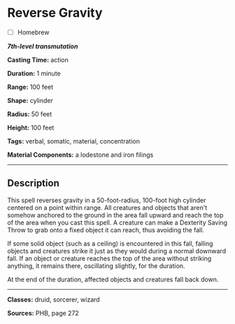 # Reverse Gravity

- [ ] Homebrew

***7th-level transmutation***

**Casting Time:** action

**Duration:** 1 minute

**Range:** 100 feet

**Shape:** cylinder

**Radius:** 50 feet

**Height:** 100 feet

**Tags:** verbal, somatic, material, concentration

**Material Components:** a lodestone and iron filings

---

## Description
This spell reverses gravity in a 50-foot-radius, 100-foot high cylinder centered on a point within range.
All creatures and objects that aren't somehow anchored to the ground in the area fall upward and reach the top of the area when you cast this spell.
A creature can make a Dexterity Saving Throw to grab onto a fixed object it can reach, thus avoiding the fall.

If some solid object (such as a ceiling) is encountered in this fall, falling objects and creatures strike it just as they would during a normal downward fall.
If an object or creature reaches the top of the area without striking anything, it remains there, oscillating slightly, for the duration.

At the end of the duration, affected objects and creatures fall back down.

---

**Classes:** druid, sorcerer, wizard

**Sources:** PHB, page 272
